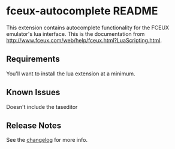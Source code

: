 # fceux-autocomplete README

This extension contains autocomplete functionality for the FCEUX emulator's lua interface. This is the documentation from http://www.fceux.com/web/help/fceux.html?LuaScripting.html.

## Requirements

You'll want to install the lua extension at a minimum.

## Known Issues

Doesn't include the taseditor 

## Release Notes

See the [changelog](CHANGELOG.md) for more info.